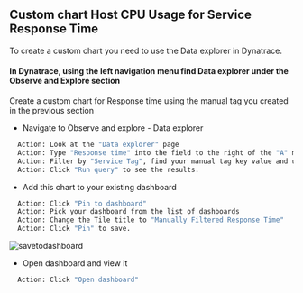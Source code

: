 ## Custom chart Host CPU Usage for Service Response Time

To create a custom chart you need to use the Data explorer in Dynatrace.

#### In Dynatrace, using the left navigation menu find Data explorer under the Observe and Explore section

Create a custom chart for Response time using the manual tag you created in the previous section

- Navigate to Observe and explore - Data explorer

 ```bash
   Action: Look at the "Data explorer" page
   Action: Type "Response time" into the field to the right of the "A" metric.
   Action: Filter by "Service Tag", find your manual tag key value and use it, pick "All tag values"
   Action: Click "Run query" to see the results.
   ```

- Add this chart to your existing dashboard

 ```bash
   Action: Click "Pin to dashboard"
   Action: Pick your dashboard from the list of dashboards
   Action: Change the Tile title to "Manually Filtered Response Time"
   Action: Click "Pin" to save.
   ```
![savetodashboard](../../assets/images/savetodashboard2.png)

- Open dashboard and view it

 ```bash
   Action: Click "Open dashboard"
   ```

